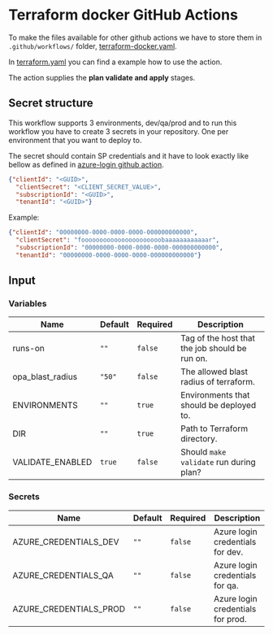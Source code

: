 # Terraform docker GitHub Actions

To make the files available for other github actions we have to store them in `.github/workflows/` folder,
[terraform-docker.yaml](https://github.com/XenitAB/azure-devops-templates/blob/main/.github/workflows/terraform-docker.yaml).

In [terraform.yaml](https://github.com/XenitAB/azure-devops-templates/blob/main/terraform-docker-github/terraform.yaml) you can find a example how to use the action.

The action supplies the **plan validate and apply** stages.

## Secret structure

This workflow supports 3 environments, dev/qa/prod and to run this workflow you have to create 3 secrets in your repository.
One per environment that you want to deploy to.

The secret should contain SP credentials and it have to look exactly like
bellow as defined in [azure-login github action](https://github.com/marketplace/actions/azure-login).

```.json
{"clientId": "<GUID>",
  "clientSecret": "<CLIENT_SECRET_VALUE>",
  "subscriptionId": "<GUID>",
  "tenantId": "<GUID>"}
```

Example:

```.json
{"clientId": "00000000-0000-0000-0000-000000000000",
  "clientSecret": "foooooooooooooooooooooobaaaaaaaaaaaar",
  "subscriptionId": "00000000-0000-0000-0000-000000000000",
  "tenantId": "00000000-0000-0000-0000-000000000000"}
```

## Input

### Variables

| Name             | Default | Required | Description                                    |
| ---------------- | ------- | -------- | ---------------------------------------------- |
| runs-on          | `""`    | `false`  | Tag of the host that the job should be run on. |
| opa_blast_radius | `"50"`  | `false`  | The allowed blast radius of terraform.         |
| ENVIRONMENTS     | `""`    | `true`   | Environments that should be deployed to.       |
| DIR              | `""`    | `true`   | Path to Terraform directory.                   |
| VALIDATE_ENABLED | `true`  | `false`  | Should `make validate` run during plan?        |

### Secrets

| Name                   | Default | Required | Description                       |
| ---------------------- | ------- | -------- | --------------------------------- |
| AZURE_CREDENTIALS_DEV  | `""`    | `false`  | Azure login credentials for dev.  |
| AZURE_CREDENTIALS_QA   | `""`    | `false`  | Azure login credentials for qa.   |
| AZURE_CREDENTIALS_PROD | `""`    | `false`  | Azure login credentials for prod. |
